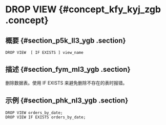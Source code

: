 # DROP VIEW {#concept_kfy_kyj_zgb .concept}

## 概要 {#section_p5k_ll3_ygb .section}

```
DROP VIEW  [ IF EXISTS ] view_name
```

## 描述 {#section_fym_ml3_ygb .section}

删除数据表。使用 IF EXISTS 来避免删除不存在的表时报错。

## 示例 {#section_phk_nl3_ygb .section}

```
DROP VIEW orders_by_date;
DROP VIEW IF EXISTS orders_by_date;
```

